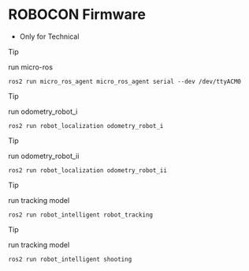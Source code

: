 # ROBOCON Firmware
- Only for Technical
> [!TIP]
> run micro-ros
```
ros2 run micro_ros_agent micro_ros_agent serial --dev /dev/ttyACM0
```
> [!TIP]
> run odometry_robot_i
```
ros2 run robot_localization odometry_robot_i
```
> [!TIP]
> run odometry_robot_ii
```
ros2 run robot_localization odometry_robot_ii
```
> [!TIP]
> run tracking model
```
ros2 run robot_intelligent robot_tracking
```
> [!TIP]
> run tracking model
```
ros2 run robot_intelligent shooting
```